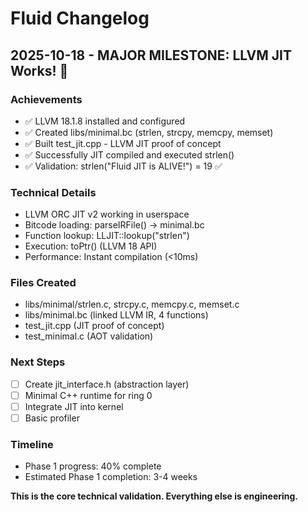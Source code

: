 # Fluid Changelog

## 2025-10-18 - MAJOR MILESTONE: LLVM JIT Works! 🎉

### Achievements
- ✅ LLVM 18.1.8 installed and configured
- ✅ Created libs/minimal.bc (strlen, strcpy, memcpy, memset)
- ✅ Built test_jit.cpp - LLVM JIT proof of concept
- ✅ Successfully JIT compiled and executed strlen()
- ✅ Validation: strlen("Fluid JIT is ALIVE!") = 19 ✅

### Technical Details
- LLVM ORC JIT v2 working in userspace
- Bitcode loading: parseIRFile() → minimal.bc
- Function lookup: LLJIT::lookup("strlen")
- Execution: toPtr<T>() (LLVM 18 API)
- Performance: Instant compilation (<10ms)

### Files Created
- libs/minimal/strlen.c, strcpy.c, memcpy.c, memset.c
- libs/minimal.bc (linked LLVM IR, 4 functions)
- test_jit.cpp (JIT proof of concept)
- test_minimal.c (AOT validation)

### Next Steps
- [ ] Create jit_interface.h (abstraction layer)
- [ ] Minimal C++ runtime for ring 0
- [ ] Integrate JIT into kernel
- [ ] Basic profiler

### Timeline
- Phase 1 progress: 40% complete
- Estimated Phase 1 completion: 3-4 weeks

**This is the core technical validation. Everything else is engineering.**